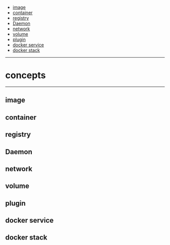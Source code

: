 <!-- TOC START min:1 max:6 link:true update:true -->
  - [image](#image)
  - [container](#container)
  - [registry](#registry)
  - [Daemon](#daemon)
  - [network](#network)
  - [volume](#volume)
  - [plugin](#plugin)
  - [docker service](#docker-service)
  - [docker stack](#docker-stack)

<!-- TOC END -->

---
# concepts
---

## image

## container

## registry

## Daemon

## network

## volume

## plugin

## docker service

## docker stack
